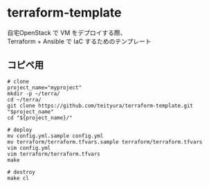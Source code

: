 # terraform-template

自宅OpenStack で VM をデプロイする際、  
Terraform + Ansible で IaC するためのテンプレート

## コピペ用

```
# clone
project_name="myproject"
mkdir -p ~/terra/
cd ~/terra/
git clone https://github.com/teityura/terraform-template.git "$project_name"
cd "${project_name}/"

# deploy
mv config.yml.sample config.yml
mv terraform/terraform.tfvars.sample terraform/terraform.tfvars
vim config.yml
vim terraform/terraform.tfvars 
make

# destroy
make cl
```

